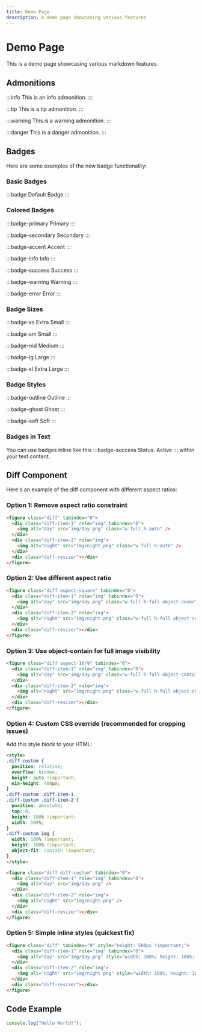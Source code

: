 ```yaml
---
title: Demo Page
description: A demo page showcasing various features
---
```


# Demo Page

This is a demo page showcasing various markdown features.

## Admonitions

:::info
This is an info admonition.
:::

:::tip
This is a tip admonition.
:::

:::warning
This is a warning admonition.
:::

:::danger
This is a danger admonition.
:::

## Badges

Here are some examples of the new badge functionality:

### Basic Badges
:::badge
Default Badge
:::

### Colored Badges  
:::badge-primary
Primary
:::

:::badge-secondary
Secondary
:::

:::badge-accent
Accent
:::

:::badge-info
Info
:::

:::badge-success
Success
:::

:::badge-warning
Warning
:::

:::badge-error
Error
:::

### Badge Sizes
:::badge-xs
Extra Small
:::

:::badge-sm
Small
:::

:::badge-md
Medium
:::

:::badge-lg
Large
:::

:::badge-xl
Extra Large
:::

### Badge Styles
:::badge-outline
Outline
:::

:::badge-ghost
Ghost
:::

:::badge-soft
Soft
:::

### Badges in Text
You can use badges inline like this :::badge-success Status: Active ::: within your text content.

## Diff Component

Here's an example of the diff component with different aspect ratios:

### Option 1: Remove aspect ratio constraint
```html
<figure class="diff" tabindex="0">
  <div class="diff-item-1" role="img" tabindex="0">
    <img alt="day" src="img/day.png" class="w-full h-auto" />
  </div>
  <div class="diff-item-2" role="img">
    <img alt="night" src="img/night.png" class="w-full h-auto" />
  </div>
  <div class="diff-resizer"></div>
</figure>
```

### Option 2: Use different aspect ratio
```html
<figure class="diff aspect-square" tabindex="0">
  <div class="diff-item-1" role="img" tabindex="0">
    <img alt="day" src="img/day.png" class="w-full h-full object-cover" />
  </div>
  <div class="diff-item-2" role="img">
    <img alt="night" src="img/night.png" class="w-full h-full object-cover" />
  </div>
  <div class="diff-resizer"></div>
</figure>
```

### Option 3: Use object-contain for full image visibility
```html
<figure class="diff aspect-16/9" tabindex="0">
  <div class="diff-item-1" role="img" tabindex="0">
    <img alt="day" src="img/day.png" class="w-full h-full object-contain" />
  </div>
  <div class="diff-item-2" role="img">
    <img alt="night" src="img/night.png" class="w-full h-full object-contain" />
  </div>
  <div class="diff-resizer"></div>
</figure>
```

### Option 4: Custom CSS override (recommended for cropping issues)

Add this style block to your HTML:

```html
<style>
.diff-custom {
  position: relative;
  overflow: hidden;
  height: auto !important;
  min-height: 400px;
}
.diff-custom .diff-item-1,
.diff-custom .diff-item-2 {
  position: absolute;
  top: 0;
  height: 100% !important;
  width: 100%;
}
.diff-custom img {
  width: 100% !important;
  height: 100% !important;
  object-fit: contain !important;
}
</style>

<figure class="diff diff-custom" tabindex="0">
  <div class="diff-item-1" role="img" tabindex="0">
    <img alt="day" src="img/day.png" />
  </div>
  <div class="diff-item-2" role="img">
    <img alt="night" src="img/night.png" />
  </div>
  <div class="diff-resizer"></div>
</figure>
```

### Option 5: Simple inline styles (quickest fix)

```html
<figure class="diff" tabindex="0" style="height: 500px !important;">
  <div class="diff-item-1" role="img" tabindex="0">
    <img alt="day" src="img/day.png" style="width: 100%; height: 100%; object-fit: contain;" />
  </div>
  <div class="diff-item-2" role="img">
    <img alt="night" src="img/night.png" style="width: 100%; height: 100%; object-fit: contain;" />
  </div>
  <div class="diff-resizer"></div>
</figure>
```

## Code Example

```javascript
console.log("Hello World!");
``` 
